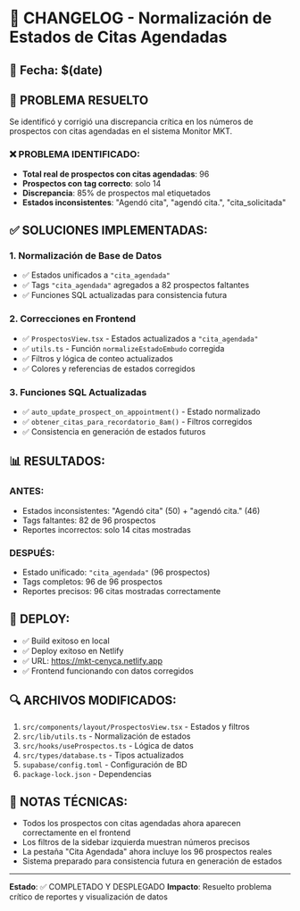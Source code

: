 # 🔧 CHANGELOG - Normalización de Estados de Citas Agendadas

## 📅 Fecha: $(date)

## 🎯 PROBLEMA RESUELTO
Se identificó y corrigió una discrepancia crítica en los números de prospectos con citas agendadas en el sistema Monitor MKT.

### ❌ PROBLEMA IDENTIFICADO:
- **Total real de prospectos con citas agendadas**: 96
- **Prospectos con tag correcto**: solo 14
- **Discrepancia**: 85% de prospectos mal etiquetados
- **Estados inconsistentes**: "Agendó cita", "agendó cita.", "cita_solicitada"

## ✅ SOLUCIONES IMPLEMENTADAS:

### 1. **Normalización de Base de Datos**
- ✅ Estados unificados a `"cita_agendada"`
- ✅ Tags `"cita_agendada"` agregados a 82 prospectos faltantes
- ✅ Funciones SQL actualizadas para consistencia futura

### 2. **Correcciones en Frontend**
- ✅ `ProspectosView.tsx` - Estados actualizados a `"cita_agendada"`
- ✅ `utils.ts` - Función `normalizeEstadoEmbudo` corregida
- ✅ Filtros y lógica de conteo actualizados
- ✅ Colores y referencias de estados corregidos

### 3. **Funciones SQL Actualizadas**
- ✅ `auto_update_prospect_on_appointment()` - Estado normalizado
- ✅ `obtener_citas_para_recordatorio_8am()` - Filtros corregidos
- ✅ Consistencia en generación de estados futuros

## 📊 RESULTADOS:

### ANTES:
- Estados inconsistentes: "Agendó cita" (50) + "agendó cita." (46)
- Tags faltantes: 82 de 96 prospectos
- Reportes incorrectos: solo 14 citas mostradas

### DESPUÉS:
- Estado unificado: `"cita_agendada"` (96 prospectos)
- Tags completos: 96 de 96 prospectos
- Reportes precisos: 96 citas mostradas correctamente

## 🚀 DEPLOY:
- ✅ Build exitoso en local
- ✅ Deploy exitoso en Netlify
- ✅ URL: https://mkt-cenyca.netlify.app
- ✅ Frontend funcionando con datos corregidos

## 🔍 ARCHIVOS MODIFICADOS:
1. `src/components/layout/ProspectosView.tsx` - Estados y filtros
2. `src/lib/utils.ts` - Normalización de estados
3. `src/hooks/useProspectos.ts` - Lógica de datos
4. `src/types/database.ts` - Tipos actualizados
5. `supabase/config.toml` - Configuración de BD
6. `package-lock.json` - Dependencias

## 📝 NOTAS TÉCNICAS:
- Todos los prospectos con citas agendadas ahora aparecen correctamente en el frontend
- Los filtros de la sidebar izquierda muestran números precisos
- La pestaña "Cita Agendada" ahora incluye los 96 prospectos reales
- Sistema preparado para consistencia futura en generación de estados

---
**Estado**: ✅ COMPLETADO Y DESPLEGADO
**Impacto**: Resuelto problema crítico de reportes y visualización de datos